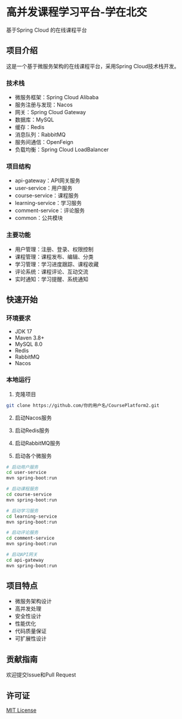 # 高并发课程学习平台-学在北交

基于Spring Cloud 的在线课程平台

## 项目介绍

这是一个基于微服务架构的在线课程平台，采用Spring Cloud技术栈开发。

### 技术栈

- 微服务框架：Spring Cloud Alibaba
- 服务注册与发现：Nacos
- 网关：Spring Cloud Gateway
- 数据库：MySQL
- 缓存：Redis
- 消息队列：RabbitMQ
- 服务间通信：OpenFeign
- 负载均衡：Spring Cloud LoadBalancer

### 项目结构

- api-gateway：API网关服务
- user-service：用户服务
- course-service：课程服务
- learning-service：学习服务
- comment-service：评论服务
- common：公共模块

### 主要功能

- 用户管理：注册、登录、权限控制
- 课程管理：课程发布、编辑、分类
- 学习管理：学习进度跟踪、课程收藏
- 评论系统：课程评论、互动交流
- 实时通知：学习提醒、系统通知

## 快速开始

### 环境要求

- JDK 17
- Maven 3.8+
- MySQL 8.0
- Redis
- RabbitMQ
- Nacos

### 本地运行

1. 克隆项目
```bash
git clone https://github.com/你的用户名/CoursePlatform2.git
```

2. 启动Nacos服务

3. 启动Redis服务

4. 启动RabbitMQ服务

5. 启动各个微服务
```bash
# 启动用户服务
cd user-service
mvn spring-boot:run

# 启动课程服务
cd course-service
mvn spring-boot:run

# 启动学习服务
cd learning-service
mvn spring-boot:run

# 启动评论服务
cd comment-service
mvn spring-boot:run

# 启动API网关
cd api-gateway
mvn spring-boot:run
```

## 项目特点

- 微服务架构设计
- 高并发处理
- 安全性设计
- 性能优化
- 代码质量保证
- 可扩展性设计

## 贡献指南

欢迎提交Issue和Pull Request

## 许可证

[MIT License](LICENSE) 

